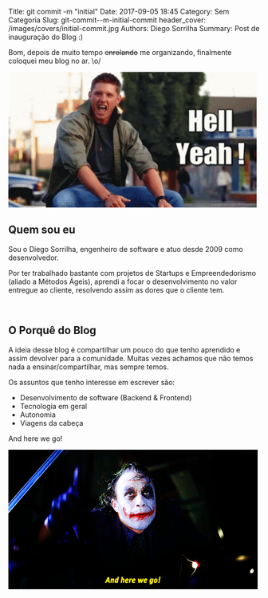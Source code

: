 Title: git commit -m "initial"
Date: 2017-09-05 18:45
Category: Sem Categoria
Slug: git-commit--m-initial-commit
header_cover: /images/covers/initial-commit.jpg
Authors: Diego Sorrilha
Summary: Post de inauguração do Blog :)


Bom, depois de muito tempo <strike>enrolando</strike> me organizando, finalmente coloquei meu blog no ar. \o/

![Dean Winchester - Hell Yeah!](/images/hell-yeah-dean.gif "Dean Winchester - Hell Yeah!")

## Quem sou eu

Sou o Diego Sorrilha, engenheiro de software e atuo desde 2009 como desenvolvedor. 

Por ter trabalhado bastante com projetos de Startups e Empreendedorismo (aliado a Métodos Ágeis), aprendi a focar o desenvolvimento no valor entregue ao cliente, resolvendo assim as dores que o cliente tem.

<br>

## O Porquê do Blog

A ideia desse blog é compartilhar um pouco do que tenho aprendido e assim devolver para a comunidade. Muitas vezes achamos que não temos nada a ensinar/compartilhar, mas sempre temos.


Os assuntos que tenho interesse em escrever são:

- Desenvolvimento de software (Backend & Frontend)
- Tecnologia em geral
- Autonomia
- Viagens da cabeça


And here we go!

![Joker - And here we go!](/images/here-we-go-joker.gif "Joker - And here we go!")


